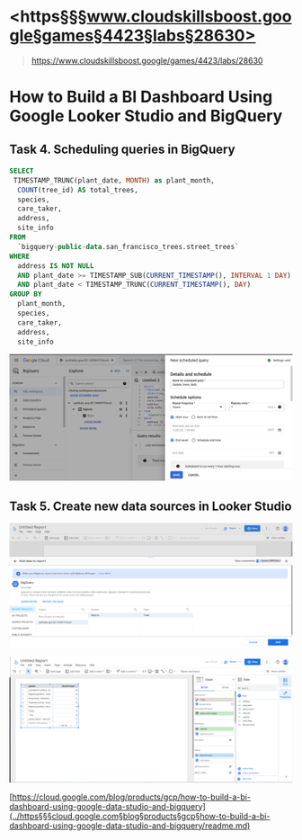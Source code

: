 # <https§§§www.cloudskillsboost.google§games§4423§labs§28630>
> <https://www.cloudskillsboost.google/games/4423/labs/28630>

# How to Build a BI Dashboard Using Google Looker Studio and BigQuery


##  Task 4. Scheduling queries in BigQuery

```sql
SELECT
 TIMESTAMP_TRUNC(plant_date, MONTH) as plant_month,
  COUNT(tree_id) AS total_trees,
  species,
  care_taker,
  address,
  site_info
FROM
  `bigquery-public-data.san_francisco_trees.street_trees`
WHERE
  address IS NOT NULL
  AND plant_date >= TIMESTAMP_SUB(CURRENT_TIMESTAMP(), INTERVAL 1 DAY)
  AND plant_date < TIMESTAMP_TRUNC(CURRENT_TIMESTAMP(), DAY)
GROUP BY
  plant_month,
  species,
  care_taker,
  address,
  site_info
  ```
  
![Alt text](image.png)


## Task 5. Create new data sources in Looker Studio

![Alt text](image-1.png)

![Alt text](image-2.png)

[https://cloud.google.com/blog/products/gcp/how-to-build-a-bi-dashboard-using-google-data-studio-and-bigquery](../https§§§cloud.google.com§blog§products§gcp§how-to-build-a-bi-dashboard-using-google-data-studio-and-bigquery/readme.md)
